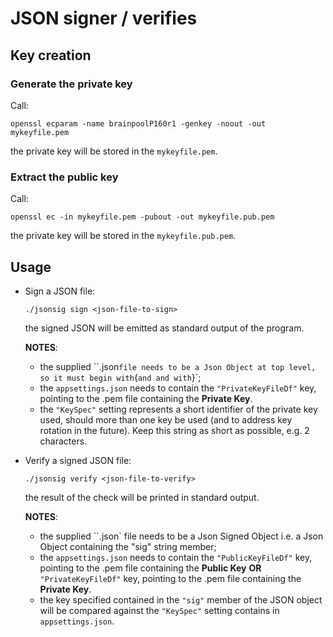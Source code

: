 # JSON signer / verifies

## Key creation

### Generate the private key

Call:
     
    openssl ecparam -name brainpoolP160r1 -genkey -noout -out mykeyfile.pem

the private key will be stored in the `mykeyfile.pem`.


### Extract the public key

Call:
     
    openssl ec -in mykeyfile.pem -pubout -out mykeyfile.pub.pem

the private key will be stored in the `mykeyfile.pub.pem`.


## Usage

* Sign a JSON file:

      ./jsonsig sign <json-file-to-sign>

  the signed JSON will be emitted as standard output of the program.

  **NOTES**: 
  - the supplied ``.json` file needs to be a Json Object at top level, so it must begin with `{` and and with `}`;
  - the `appsettings.json` needs to contain the `"PrivateKeyFileDf"` key, pointing to the .pem file containing the __Private Key__.
  - the `"KeySpec"` setting represents a short identifier of the private key used, should more than one key be used (and to address key rotation in the future). Keep this string as short as possible, e.g. 2 characters.

* Verify a signed JSON file:

      ./jsonsig verify <json-file-to-verify>

  the result of the check will be printed in standard output.

  **NOTES**: 
  - the supplied ``.json` file needs to be a Json Signed Object i.e. a Json Object containing the "sig" string member;
  - the `appsettings.json` needs to contain the `"PublicKeyFileDf"` key, pointing to the .pem file containing the __Public Key__ **OR** `"PrivateKeyFileDf"` key, pointing to the .pem file containing the __Private Key__.
  - the key specified contained in the `"sig"` member of the JSON object will be compared against the `"KeySpec"` setting contains in `appsettings.json`.
